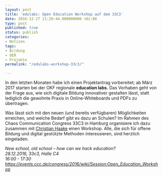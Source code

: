 ```yaml
---
layout: post
title: 'edulabs: Open Education Workshop auf dem 33C3'
date: 2016-12-27 11:29:44.000000000 +01:00
type: post
published: true
status: publish
categories:
- Notizen
tags:
- Bildung
- OER
- Projekte
permalink: "/edulabs-workshop-33c3/"

---
```

<p>
				In den letzten Monaten habe ich einen Projektantrag vorbereitet; ab März 2017 starten bei der OKF regionale <strong>education labs.</strong> Das Vorhaben geht von der Frage aus, wie sich digitale Bildung innovativer gestalten lässt, statt lediglich die gewohnte Praxis in Online-Whiteboards und PDFs zu übertragen.</p>
<p>Was lässt sich mit den neuen (und bereits verfügbaren) Möglichkeiten erreichen, und welche Bedarf gibt es dazu an Schulen? Im Rahmen des Chaos Communication Congress 33C3 in Hamburg organisiere ich dazu zusammen mit <a href="https://twitter.com/thepauker">Christian Haake</a> einen Workshop. Alle, die sich für offene Bildung und digital gestützte Methoden interessieren, sind herzlich eingeladen.</p>

*New school, old school – how can we hack education?<br>
28.12.2016, 33c3, Halle C4<br>
16:00 - 17:30*<br>
*<a href="https://events.ccc.de/congress/2016/wiki/Session:Open_Education_Workshop">https://events.ccc.de/congress/2016/wiki/Session:Open_Education_Workshop</a>*
